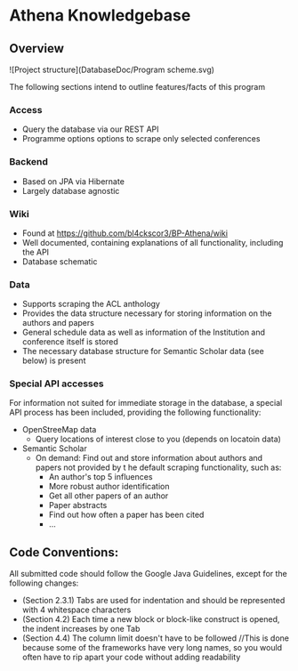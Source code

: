 # Athena Knowledgebase

## Overview

![Project structure](DatabaseDoc/Program scheme.svg)

The following sections intend to outline features/facts of this program

### Access
- Query the database via our REST API
- Programme options options to scrape only selected conferences

### Backend
- Based on JPA via Hibernate
- Largely database agnostic

### Wiki
- Found at https://github.com/bl4ckscor3/BP-Athena/wiki
- Well documented, containing explanations of all functionality, including the API
- Database schematic

### Data
- Supports scraping the ACL anthology
- Provides the data structure necessary for storing information on the authors and papers
- General schedule data as well as information of the Institution and conference itself is stored
- The necessary database structure for Semantic Scholar data (see below) is present

### Special API accesses
For information not suited for immediate storage in the database, a special API process has been included, providing the following functionality:

- OpenStreeMap data
	- Query locations of interest close to you (depends on locatoin data)
- Semantic Scholar
	- On demand: Find out and store information about authors and papers not provided by t he default scraping functionality, such as:
		- An author's top 5 influences
		- More robust author identification
		- Get all other papers of an author
		- Paper abstracts
		- Find out how often a paper has been cited
		- ...

## Code Conventions:
 
All submitted code should follow the Google Java Guidelines, except for the following changes:

- (Section 2.3.1)	Tabs are used for indentation and should be represented with 4 whitespace characters
- (Section 4.2) 	Each time a new block or block-like construct is opened, the indent increases by one Tab
- (Section 4.4) 	The column limit doesn't have to be followed //This is done because some of the frameworks have very long names, so you would often have to rip apart your code without adding readability